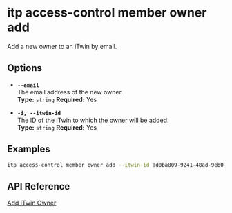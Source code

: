 # itp access-control member owner add

Add a new owner to an iTwin by email.

## Options

- **`--email`**  
  The email address of the new owner.  
  **Type:** `string` **Required:** Yes

- **`-i, --itwin-id`**  
  The ID of the iTwin to which the owner will be added.  
  **Type:** `string` **Required:** Yes

## Examples

```bash
itp access-control member owner add --itwin-id ad0ba809-9241-48ad-9eb0-c8038c1a1d51 --email john.owner@example.com
```

## API Reference

[Add iTwin Owner](https://developer.bentley.com/apis/access-control-v2/operations/add-itwin-owner-member/)